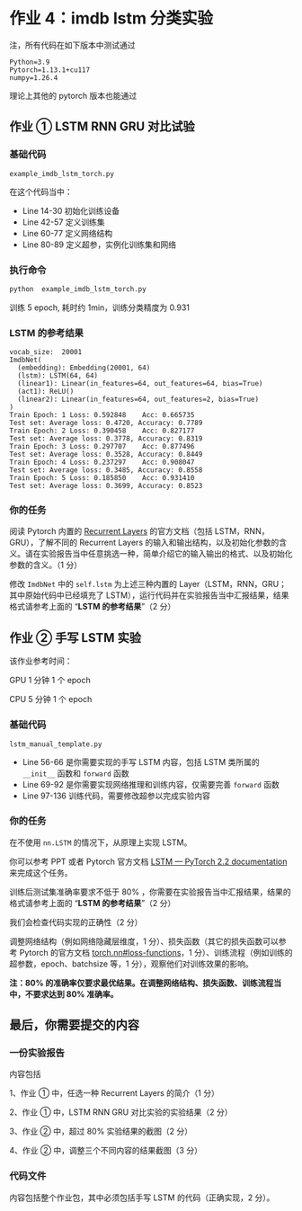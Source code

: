 # 作业 4：imdb lstm 分类实验

注，所有代码在如下版本中测试通过

```
Python=3.9
Pytorch=1.13.1+cu117
numpy=1.26.4
```

理论上其他的 pytorch 版本也能通过

## 作业 ① LSTM RNN GRU 对比试验

### 基础代码

`example_imdb_lstm_torch.py`

在这个代码当中：

-   Line 14-30 初始化训练设备
-   Line 42-57 定义训练集
-   Line 60-77 定义网络结构
-   Line 80-89 定义超参，实例化训练集和网络

### 执行命令

```bash
python  example_imdb_lstm_torch.py
```

训练 5 epoch, 耗时约 1min，训练分类精度为 0.931

### LSTM 的参考结果

```log
vocab_size:  20001
ImdbNet(
  (embedding): Embedding(20001, 64)
  (lstm): LSTM(64, 64)
  (linear1): Linear(in_features=64, out_features=64, bias=True)
  (act1): ReLU()
  (linear2): Linear(in_features=64, out_features=2, bias=True)
)
Train Epoch: 1 Loss: 0.592848    Acc: 0.665735
Test set: Average loss: 0.4720, Accuracy: 0.7789
Train Epoch: 2 Loss: 0.390458    Acc: 0.827177
Test set: Average loss: 0.3778, Accuracy: 0.8319
Train Epoch: 3 Loss: 0.297707    Acc: 0.877496
Test set: Average loss: 0.3528, Accuracy: 0.8449
Train Epoch: 4 Loss: 0.237297    Acc: 0.908047
Test set: Average loss: 0.3485, Accuracy: 0.8558
Train Epoch: 5 Loss: 0.185850    Acc: 0.931410
Test set: Average loss: 0.3699, Accuracy: 0.8523
```

### 你的任务

阅读 Pytorch 内置的 [Recurrent Layers](https://pytorch.org/docs/stable/nn.html#recurrent-layers) 的官方文档（包括 LSTM，RNN，GRU），了解不同的 Recurrent Layers 的输入和输出结构，以及初始化参数的含义。请在实验报告当中任意挑选一种，简单介绍它的输入输出的格式、以及初始化参数的含义。（1 分）

修改 `ImdbNet` 中的 `self.lstm` 为上述三种内置的 Layer（LSTM，RNN，GRU；其中原始代码中已经填充了 LSTM），运行代码并在实验报告当中汇报结果，结果格式请参考上面的 “**LSTM 的参考结果**”（2 分）

## 作业 ② 手写 LSTM 实验

该作业参考时间：

GPU 1 分钟 1 个 epoch

CPU 5 分钟 1 个 epoch

### 基础代码

`lstm_manual_template.py`

-   Line 56-66 是你需要实现的手写 LSTM 内容，包括 LSTM 类所属的 `__init__` 函数和 `forward` 函数
-   Line 69-92 是你需要实现网络推理和训练内容，仅需要完善 `forward` 函数
-   Line 97-136 训练代码，需要修改超参以完成实验内容

### 你的任务

在不使用 `nn.LSTM` 的情况下，从原理上实现 LSTM。

你可以参考 PPT 或者 Pytorch 官方文档 [LSTM — PyTorch 2.2 documentation](https://pytorch.org/docs/stable/generated/torch.nn.LSTM.html#torch.nn.LSTM) 来完成这个任务。

训练后测试集准确率要求不低于 80% ，你需要在实验报告当中汇报结果，结果的格式请参考上面的 “**LSTM 的参考结果**”（2 分）

我们会检查代码实现的正确性（2 分）

调整网络结构（例如网络隐藏层维度，1 分）、损失函数（其它的损失函数可以参考 Pytorch 的官方文档 [torch.nn#loss-functions](https://pytorch.org/docs/stable/nn.html#loss-functions)，1 分）、训练流程（例如训练的超参数，epoch、batchsize 等，1 分），观察他们对训练效果的影响。

**注：80% 的准确率仅要求最优结果。在调整网络结构、损失函数、训练流程当中，不要求达到 80% 准确率。**

## 最后，你需要提交的内容

### 一份实验报告

内容包括

1、作业 ① 中，任选一种 Recurrent Layers 的简介（1 分）

2、作业 ① 中，LSTM RNN GRU 对比实验的实验结果（2 分）

3、作业 ② 中，超过 80% 实验结果的截图（2 分）

4、作业 ② 中，调整三个不同内容的结果截图（3 分）

### 代码文件

内容包括整个作业包，其中必须包括手写 LSTM 的代码（正确实现，2 分）。
